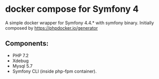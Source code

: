 # docker compose for Symfony 4
A simple docker wrapper for Symfony 4.4.* with symfony binary. Initially composed by https://phpdocker.io/generator

## Components:
* PHP 7.2
* Xdebug
* Mysql 5.7
* Symfony CLI (inside php-fpm container).